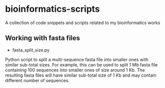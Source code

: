 # bioinformatics-scripts
A collection of code snippets and scripts related to my bioinformatics works

## Working with fasta files
* fasta_split_size.py

Python script to split a multi-sequence fasta file into smaller ones with similar sub-total sizes. For example, this can be used to split 1 Mb fasta file containing 100 sequences into smaller ones of size around 1 Kb. The resulting fasta files will have similar sub-total size of 1 Kb and may contain different number of sequences.
